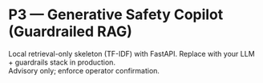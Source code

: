 # P3 — Generative Safety Copilot (Guardrailed RAG)

Local retrieval-only skeleton (TF-IDF) with FastAPI. Replace with your LLM + guardrails stack in production.  
Advisory only; enforce operator confirmation.
